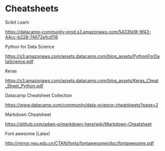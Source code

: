 # Cheatsheets

Scikit Learn 

https://datacamp-community-prod.s3.amazonaws.com/5433fa18-9f43-44cc-b228-74672efcd116


Python for Data Science 

https://s3.amazonaws.com/assets.datacamp.com/blog_assets/PythonForDataScience.pdf


Keras  

https://s3.amazonaws.com/assets.datacamp.com/blog_assets/Keras_Cheat_Sheet_Python.pdf


Datacamp Cheatsheet Collection 

https://www.datacamp.com/community/data-science-cheatsheets?page=2


Markdown Cheatsheet

https://github.com/adam-p/markdown-here/wiki/Markdown-Cheatsheet


Font awesome (Latex)

http://mirror.neu.edu.cn/CTAN/fonts/fontawesome/doc/fontawesome.pdf